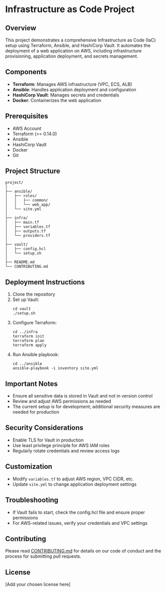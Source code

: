 # Infrastructure as Code Project

## Overview
This project demonstrates a comprehensive Infrastructure as Code (IaC) setup using Terraform, Ansible, and HashiCorp Vault. It automates the deployment of a web application on AWS, including infrastructure provisioning, application deployment, and secrets management.

## Components
- **Terraform**: Manages AWS infrastructure (VPC, ECS, ALB)
- **Ansible**: Handles application deployment and configuration
- **HashiCorp Vault**: Manages secrets and credentials
- **Docker**: Containerizes the web application

## Prerequisites
- AWS Account
- Terraform (>= 0.14.0)
- Ansible
- HashiCorp Vault
- Docker
- Git

## Project Structure
```
project/
│
├── ansible/
│   ├── roles/
│   │   ├── common/
│   │   └── web_app/
│   └── site.yml
│
├── infra/
│   ├── main.tf
│   ├── variables.tf
│   ├── outputs.tf
│   └── providers.tf
│
├── vault/
│   ├── config.hcl
│   └── setup.sh
│
├── README.md
└── CONTRIBUTING.md
```

## Deployment Instructions
1. Clone the repository
2. Set up Vault:
   ```
   cd vault
   ./setup.sh
   ```
3. Configure Terraform:
   ```
   cd ../infra
   terraform init
   terraform plan
   terraform apply
   ```
4. Run Ansible playbook:
   ```
   cd ../ansible
   ansible-playbook -i inventory site.yml
   ```

## Important Notes
- Ensure all sensitive data is stored in Vault and not in version control
- Review and adjust AWS permissions as needed
- The current setup is for development; additional security measures are needed for production

## Security Considerations
- Enable TLS for Vault in production
- Use least privilege principle for AWS IAM roles
- Regularly rotate credentials and review access logs

## Customization
- Modify `variables.tf` to adjust AWS region, VPC CIDR, etc.
- Update `site.yml` to change application deployment settings

## Troubleshooting
- If Vault fails to start, check the config.hcl file and ensure proper permissions
- For AWS-related issues, verify your credentials and VPC settings

## Contributing
Please read [CONTRIBUTING.md](CONTRIBUTING.md) for details on our code of conduct and the process for submitting pull requests.

## License
[Add your chosen license here]